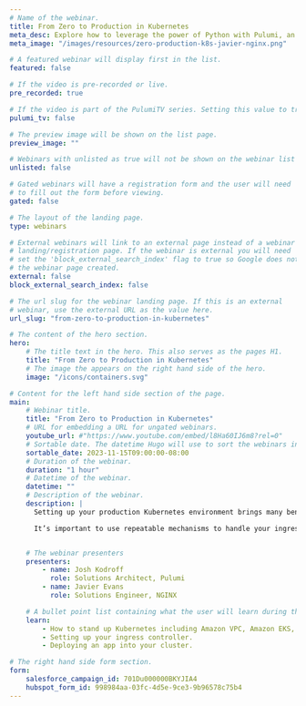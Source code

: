 ```yaml
---
# Name of the webinar.
title: From Zero to Production in Kubernetes
meta_desc: Explore how to leverage the power of Python with Pulumi, an infrastructure as code platform to define and manage your Kubernetes deployments.
meta_image: "/images/resources/zero-production-k8s-javier-nginx.png"

# A featured webinar will display first in the list.
featured: false

# If the video is pre-recorded or live.
pre_recorded: true

# If the video is part of the PulumiTV series. Setting this value to true will list the video in the "PulumiTV" section.
pulumi_tv: false

# The preview image will be shown on the list page.
preview_image: ""

# Webinars with unlisted as true will not be shown on the webinar list
unlisted: false

# Gated webinars will have a registration form and the user will need
# to fill out the form before viewing.
gated: false

# The layout of the landing page.
type: webinars

# External webinars will link to an external page instead of a webinar
# landing/registration page. If the webinar is external you will need
# set the 'block_external_search_index' flag to true so Google does not index
# the webinar page created.
external: false
block_external_search_index: false

# The url slug for the webinar landing page. If this is an external
# webinar, use the external URL as the value here.
url_slug: "from-zero-to-production-in-kubernetes"

# The content of the hero section.
hero:
    # The title text in the hero. This also serves as the pages H1.
    title: "From Zero to Production in Kubernetes"
    # The image the appears on the right hand side of the hero.
    image: "/icons/containers.svg"

# Content for the left hand side section of the page.
main:
    # Webinar title.
    title: "From Zero to Production in Kubernetes"
    # URL for embedding a URL for ungated webinars.
    youtube_url: #"https://www.youtube.com/embed/l8Ha60IJ6m8?rel=0"
    # Sortable date. The datetime Hugo will use to sort the webinars in date order.
    sortable_date: 2023-11-15T09:00:00-08:00
    # Duration of the webinar.
    duration: "1 hour"
    # Datetime of the webinar.
    datetime: ""
    # Description of the webinar.
    description: |
      Setting up your production Kubernetes environment brings many benefits including scalability and portability for your applications. Before you reach production, It’s important to understand key Kubernetes concepts and architectures available to keep your clusters secure and scalable. Ingress controllers are vital parts of any Kubernetes platform and NGINX ingress controller provides the best-in-class traffic management solution for cloud native apps and containerized environments.

      It’s important to use repeatable mechanisms to handle your ingress objects and controller deployments. Adopting infrastructure as code provides a mechanism to easily deploy production-ready applications in a repeatable manner. In this livestream, we’ll explore how to leverage the power of Python with Pulumi, an infrastructure as code platform to define and manage your Kubernetes deployments and build powerful abstractions that make getting to production easier than ever before.


    # The webinar presenters
    presenters:
        - name: Josh Kodroff
          role: Solutions Architect, Pulumi
        - name: Javier Evans
          role: Solutions Engineer, NGINX

    # A bullet point list containing what the user will learn during the webinar.
    learn:
        - How to stand up Kubernetes including Amazon VPC, Amazon EKS, and other dependencies.
        - Setting up your ingress controller.
        - Deploying an app into your cluster.

# The right hand side form section.
form:
    salesforce_campaign_id: 701Du000000BKYJIA4
    hubspot_form_id: 998984aa-03fc-4d5e-9ce3-9b96578c75b4
---
```

